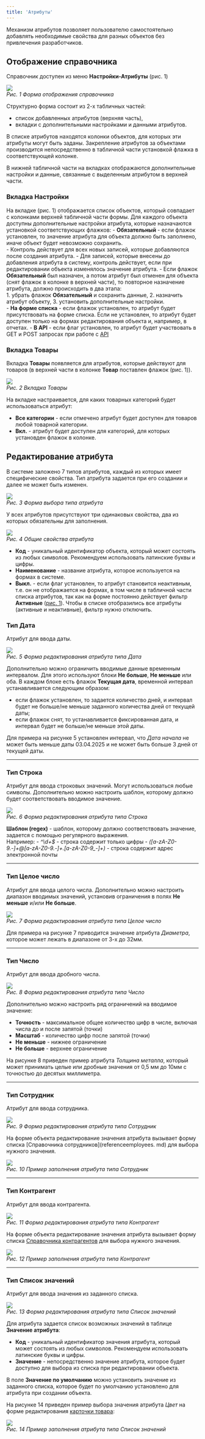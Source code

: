 ```yaml
---
title: 'Атрибуты'
---
```


Механизм атрибутов позволяет пользователю самостоятельно добавлять необходимые свойства для разных объектов без 
привлечения разработчиков. 

## Отображение справочника

Справочник доступен из меню **Настройки-Атрибуты** (рис. 1)<br/>


![](img/attributes1.png)<br/>
_Рис. 1 Форма отображения справочника_

[//]: # (todo - заменить скриншот)

Структурно форма состоит из 2-х табличных частей:

- список добавленных атрибутов (верхняя часть),
- вкладки с дополнительными настройками и данными атрибутов.

В списке атрибутов находятся колонки объектов, для которых эти атрибуты могут быть заданы. Закрепление атрибутов за 
объектами производится непосредственно в табличной части установкой флажка в соответствующей колонке. 


В нижней табличной части на вкладках отображаются дополнительные настройки и данные, связанные с выделенным 
атрибутом в верхней части. 

### Вкладка Настройки
На вкладке (рис. 1) отображается список объектов, который совпадает с колонками верхней табличной части формы. Для 
каждого объекта доступны дополнительные настройки атрибута, которые назначаются установкой соответствующих флажков: 
    - **Обязательный** - если флажок установлен, то значение атрибута для объекта должно быть заполнено, иначе 
объект будет невозможно сохранить.  
      <info>
        - Контроль действует для всех новых записей, которые добавляются после создания атрибута.
        - Для записей, которые внесены до добавления атрибута в систему, контроль действует, если при редактировании 
объекта изменялось значение атрибута. 
        - Если флажок **Обязательный** был назначен, а потом атрибут был отменен для объекта (снят флажок в колонке 
в верхней части), то повторное назначение атрибута, должно происходить в два этапа:  
            1. убрать флажок **Обязательный** и сохранить данные,
            2. назначить атрибут объекту, 
            3. установить дополнительные настройки.  
      </info>
    - **На форме списка** - если флажок установлен, то атрибут будет присутствовать на форме списка. Если не
      установлен, то атрибут будет доступен только на формах редактирования объекта и, например, в отчетах.
    - **В API** - если флаг установлен, то атрибут будет участвовать в GET и POST запросах при работе
      с [API](../intro/terminology.md#общие)

### Вкладка Товары

Вкладка **Товары** появляется для атрибутов, которые действуют для товаров (в верхней части в колонке **Товар** 
поставлен флажок (рис. 1)).   

![](img/attributes2.png)<br/>
_Рис. 2 Вкладка Товары_

На вкладке настраивается, для каких товарных категорий будет использоваться атрибут:
- **Все категории** - если отмечено атрибут будет доступен для товаров любой товарной категории.
- **Вкл.** - атрибут будет доступен для категорий, для которых установден флажок в колонке.  

## Редактирование атрибута

В системе заложено 7 типов атрибутов, каждый из которых имеет специфические свойства. Тип атрибута задается при его 
создании и далее не может быть изменен. 

![](img/attributes3.png)<br/>
_Рис. 3 Форма выбора типа атрибута_

У всех атрибутов присутствуют три одинаковых свойства, два из которых обязательны для заполнения.

![](img/attributes4.png)<br/>
_Рис. 4 Общие свойства атрибута_

- **Код** - уникальный идентификатор объекта, который может состоять из любых символов. Рекомендуем использовать 
  латинские буквы и цифры.  
- **Наименование** - название атрибута, которое используется на формах в системе.
- **Выкл.** - если флаг установлен, то атрибут становится неактивным, т.е. он не отображается на формах, в том числе 
  в табличной части списка атрибутов, так как на форме постоянно действует фильтр  
  **Активные** ([рис. 1](attributes.md#отображение-справочника)). Чтобы в списке отобразились все атрибуты (активные 
  и неактивные), фильтр нужно отключить.   


### Тип Дата
Атрибут для ввода даты. 

![](img/attributes5.png)<br/>
_Рис. 5 Форма редактирования атрибута типа Дата_

Дополнительно можно ограничить вводимые данные временным интервалом. Для этого используют блоки **Не больше**, 
**Не меньше** или оба. В каждом блоке есть флажок **Текущая дата**, временной интервал устанавливается следующим 
образом:  
- если флажок установлен, то задается количество дней, и интервал будет не больше/не меньше заданного количества 
  дней от текущей даты;   
- если флажок снят, то устанавливается фиксированная дата, и интервал будет не больше/не меньше этой даты. 

Для примера на рисунке 5 установлен интервал, что _Дата начала_ не может быть меньше даты 03.04.2025 и не может быть 
больше 3 дней от текущей даты. 

***


### Тип Строка
Атрибут для ввода строковых значений. Могут использоваться любые символы. Дополнительно можно настроить шаблон, 
которому должно будет соответствовать вводимое значение. 

![](img/attributes6.png)<br/>
_Рис. 6 Форма редактирования атрибута типа Строка_

**Шаблон (regex)** - шаблон, которому должно соответствовать значение, задается с помощью регулярного выражения.  
Например: 
    - *^\d+$* - строка содержит только цифры
    - *([a-zA-Z0-9._-]+@[a-zA-Z0-9._-]+\.[a-zA-Z0-9_-]+)* - строка содержит адрес электронной почты

***


### Тип Целое число
Атрибут для ввода целого числа. Дополнительно можно настроить диапазон вводимых значений, установив ограничения в 
полях **Не меньше** и/или **Не больше**.   

![](img/attributes7.png)<br/>
_Рис. 7 Форма редактирования атрибута типа Целое число_

Для примера на рисунке 7 приводится значение атрибута _Диаметра_, которое может лежать в диапазоне от 3-х до 32мм.  
***


### Тип Число
Атрибут для ввода дробного числа. 

![](img/attributes8.png)<br/>
_Рис. 8 Форма редактирования атрибута типа Число_

Дополнительно можно настроить ряд ограничений на вводимое значение:
- **Точность** - максимальное общее количество цифр в числе, включая числа до и после запятой (точки)
- **Масштаб** - количество цифр после запятой (точки)
- **Не меньше** - нижнее ограничение
- **Не больше** - верхнее ограничение

На рисунке 8 приведен пример атрибута _Толщина металла_, который может принимать целые или дробные значения от 0,5 
мм до 10мм с точностью до десятых миллиметра.  

***


### Тип Сотрудник
Атрибут для ввода сотрудника.

![](img/attributes9.png)<br/>
_Рис. 9 Форма редактирования атрибута типа Сотрудник_

На форме объекта редактирование значения атрибута вызывает форму списка [Справочника сотрудников](referenceemployees.
md) для выбора нужного значения.

![](img/attributes10.png)<br/>
_Рис. 10 Пример заполнения атрибута типа Сотрудник_

***


### Тип Контрагент
Атрибут для ввода контрагента.

![](img/attributes11.png)<br/>
_Рис. 11 Форма редактирования атрибута типа Контрагент_

На форме объекта редактирование значения атрибута вызывает форму списка [Справочника контрагентов](legalentites.md) 
для выбора нужного значения.

![](img/attributes12.png)<br/>
_Рис. 12 Пример заполнения атрибута типа Контрагент_

***


### Тип Список значений
Атрибут для ввода значения из заданного списка.

![](img/attributes13.png)<br/>
_Рис. 13 Форма редактирования атрибута типа Список значений_

Для атрибута задается список возможных значений в таблице **Значение атрибута**:
- **Код** - уникальный идентификатор значения атрибута, который может состоять из любых символов. Рекомендуем 
  использовать латинские буквы и цифры. 
- **Значение** - непосредственно значение атрибута, которое будет доступно для выбора из списка при редактировании 
  объекта. 

В поле **Значение по умолчанию** можно установить значение из заданного списка, которое будет по умолчанию 
установлено для атрибута при создании объекта.  
    

На рисунке 14 приведен пример выбора значения атрибута *Цвет* на форме редактирования 
[карточки товара](items.md#редактирование-карточки-товара): 

![](img/attributes14.png)<br/>
_Рис. 14 Пример заполнения атрибута типа Список значений_








